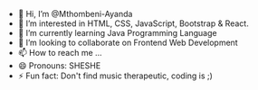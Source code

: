 - 👋 Hi, I’m @Mthombeni-Ayanda
- 👀 I’m interested in  HTML, CSS, JavaScript, Bootstrap & React.
- 🌱 I’m currently learning Java Programming Language
- 💞️ I’m looking to collaborate on Frontend Web Development
- 📫 How to reach me ...
- 😄 Pronouns: SHESHE
- ⚡ Fun fact: Don't find music therapeutic, coding is ;)

<!---
Mthombeni-Ayanda/Mthombeni-Ayanda is a ✨ special ✨ repository because its `README.md` (this file) appears on your GitHub profile.
You can click the Preview link to take a look at your changes.
--->
